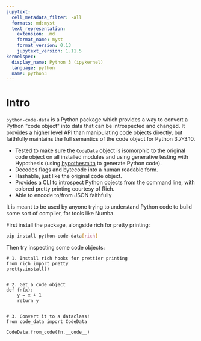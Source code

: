 ```yaml
---
jupytext:
  cell_metadata_filter: -all
  formats: md:myst
  text_representation:
    extension: .md
    format_name: myst
    format_version: 0.13
    jupytext_version: 1.11.5
kernelspec:
  display_name: Python 3 (ipykernel)
  language: python
  name: python3
---
```


# Intro

`python-code-data` is a Python package which provides a way to convert a Python
"code object" into data that can be introspected and changed. It provides
a higher level API than manipulating code objects directly, but faithfully
maintains the full semantics of the code object for Python 3.7-3.10.

- Tested to make sure the `CodeData` object is isomorphic to the original
  code object on all installed modules and using generative testing with Hypothesis (using [hypothesmith](https://github.com/Zac-HD/hypothesmith#hypothesmith) to generate Python code).
- Decodes flags and bytecode into a human readable form.
- Hashable, just like the original code object.
- Provides a CLI to introspect Python objects from the command line, with
  colored pretty printing courtesy of Rich.
- Able to encode to/from JSON faithfully

It is meant to be used by anyone trying to understand Python code to build some sort of compiler, for tools like Numba.

First install the package, alongside rich for pretty printing:

```bash
pip install python-code-data[rich]
```

Then try inspecting some code objects:

```{code-cell}
# 1. Install rich hooks for prettier printing
from rich import pretty
pretty.install()


# 2. Get a code object
def fn(x):
    y = x + 1
    return y


# 3. Convert it to a dataclass!
from code_data import CodeData

CodeData.from_code(fn.__code__)
```
